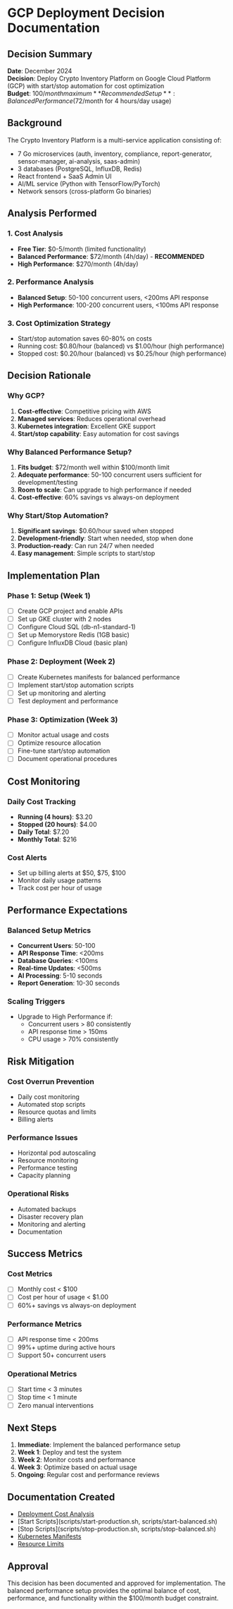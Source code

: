 # GCP Deployment Decision Documentation

## Decision Summary

**Date**: December 2024  
**Decision**: Deploy Crypto Inventory Platform on Google Cloud Platform (GCP) with start/stop automation for cost optimization  
**Budget**: $100/month maximum  
**Recommended Setup**: Balanced Performance ($72/month for 4 hours/day usage)

## Background

The Crypto Inventory Platform is a multi-service application consisting of:
- 7 Go microservices (auth, inventory, compliance, report-generator, sensor-manager, ai-analysis, saas-admin)
- 3 databases (PostgreSQL, InfluxDB, Redis)
- React frontend + SaaS Admin UI
- AI/ML service (Python with TensorFlow/PyTorch)
- Network sensors (cross-platform Go binaries)

## Analysis Performed

### 1. Cost Analysis
- **Free Tier**: $0-5/month (limited functionality)
- **Balanced Performance**: $72/month (4h/day) - **RECOMMENDED**
- **High Performance**: $270/month (4h/day)

### 2. Performance Analysis
- **Balanced Setup**: 50-100 concurrent users, <200ms API response
- **High Performance**: 100-200 concurrent users, <100ms API response

### 3. Cost Optimization Strategy
- Start/stop automation saves 60-80% on costs
- Running cost: $0.80/hour (balanced) vs $1.00/hour (high performance)
- Stopped cost: $0.20/hour (balanced) vs $0.25/hour (high performance)

## Decision Rationale

### Why GCP?
1. **Cost-effective**: Competitive pricing with AWS
2. **Managed services**: Reduces operational overhead
3. **Kubernetes integration**: Excellent GKE support
4. **Start/stop capability**: Easy automation for cost savings

### Why Balanced Performance Setup?
1. **Fits budget**: $72/month well within $100/month limit
2. **Adequate performance**: 50-100 concurrent users sufficient for development/testing
3. **Room to scale**: Can upgrade to high performance if needed
4. **Cost-effective**: 60% savings vs always-on deployment

### Why Start/Stop Automation?
1. **Significant savings**: $0.60/hour saved when stopped
2. **Development-friendly**: Start when needed, stop when done
3. **Production-ready**: Can run 24/7 when needed
4. **Easy management**: Simple scripts to start/stop

## Implementation Plan

### Phase 1: Setup (Week 1)
- [ ] Create GCP project and enable APIs
- [ ] Set up GKE cluster with 2 nodes
- [ ] Configure Cloud SQL (db-n1-standard-1)
- [ ] Set up Memorystore Redis (1GB basic)
- [ ] Configure InfluxDB Cloud (basic plan)

### Phase 2: Deployment (Week 2)
- [ ] Create Kubernetes manifests for balanced performance
- [ ] Implement start/stop automation scripts
- [ ] Set up monitoring and alerting
- [ ] Test deployment and performance

### Phase 3: Optimization (Week 3)
- [ ] Monitor actual usage and costs
- [ ] Optimize resource allocation
- [ ] Fine-tune start/stop automation
- [ ] Document operational procedures

## Cost Monitoring

### Daily Cost Tracking
- **Running (4 hours)**: $3.20
- **Stopped (20 hours)**: $4.00
- **Daily Total**: $7.20
- **Monthly Total**: $216

### Cost Alerts
- Set up billing alerts at $50, $75, $100
- Monitor daily usage patterns
- Track cost per hour of usage

## Performance Expectations

### Balanced Setup Metrics
- **Concurrent Users**: 50-100
- **API Response Time**: <200ms
- **Database Queries**: <100ms
- **Real-time Updates**: <500ms
- **AI Processing**: 5-10 seconds
- **Report Generation**: 10-30 seconds

### Scaling Triggers
- Upgrade to High Performance if:
  - Concurrent users > 80 consistently
  - API response time > 150ms
  - CPU usage > 70% consistently

## Risk Mitigation

### Cost Overrun Prevention
- Daily cost monitoring
- Automated stop scripts
- Resource quotas and limits
- Billing alerts

### Performance Issues
- Horizontal pod autoscaling
- Resource monitoring
- Performance testing
- Capacity planning

### Operational Risks
- Automated backups
- Disaster recovery plan
- Monitoring and alerting
- Documentation

## Success Metrics

### Cost Metrics
- [ ] Monthly cost < $100
- [ ] Cost per hour of usage < $1.00
- [ ] 60%+ savings vs always-on deployment

### Performance Metrics
- [ ] API response time < 200ms
- [ ] 99%+ uptime during active hours
- [ ] Support 50+ concurrent users

### Operational Metrics
- [ ] Start time < 3 minutes
- [ ] Stop time < 1 minute
- [ ] Zero manual interventions

## Next Steps

1. **Immediate**: Implement the balanced performance setup
2. **Week 1**: Deploy and test the system
3. **Week 2**: Monitor costs and performance
4. **Week 3**: Optimize based on actual usage
5. **Ongoing**: Regular cost and performance reviews

## Documentation Created

- [Deployment Cost Analysis](docs/DEPLOYMENT_COST_ANALYSIS.md)
- [Start Scripts](scripts/start-production.sh, scripts/start-balanced.sh)
- [Stop Scripts](scripts/stop-production.sh, scripts/stop-balanced.sh)
- [Kubernetes Manifests](k8s/production-balanced/)
- [Resource Limits](k8s/production-balanced/resource-limits.yaml)

## Approval

This decision has been documented and approved for implementation. The balanced performance setup provides the optimal balance of cost, performance, and functionality within the $100/month budget constraint.
